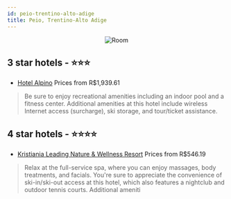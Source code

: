 ```yaml
---
id: peio-trentino-alto-adige
title: Peio, Trentino-Alto Adige
---
```


<center><img src="https://i.travelapi.com/hotels/2000000/1700000/1694200/1694115/0f58ee57_z.jpg" alt="Room" /></center>


##  3 star hotels - ⭐️⭐️⭐️

-    [Hotel Alpino](https://us.hurb.com/hotels/peio/hotel-alpino-JNP-JP861758?cmp=18055) Prices from R$1,939.61
   > Be sure to enjoy recreational amenities including an indoor pool and a fitness center. Additional amenities at this hotel include wireless Internet access (surcharge), ski storage, and tour/ticket assistance.

##  4 star hotels - ⭐️⭐️⭐️⭐️

-    [Kristiania Leading Nature & Wellness Resort](https://us.hurb.com/hotels/peio/kristiania-leading-nature-wellness-resort-JNP-JP754587?cmp=18055) Prices from R$546.19
   > Relax at the full-service spa, where you can enjoy massages, body treatments, and facials. You're sure to appreciate the convenience of ski-in/ski-out access at this hotel, which also features a nightclub and outdoor tennis courts. Additional ameniti
